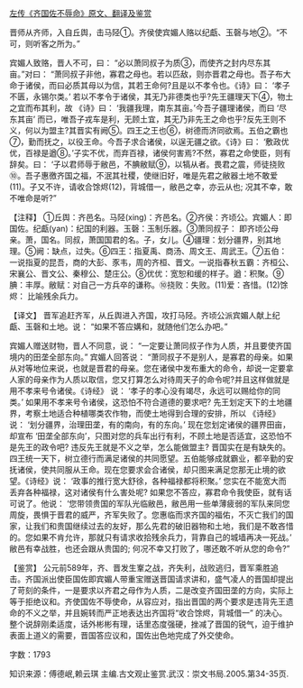 [左传《齐国佐不辱命》原文、翻译及鉴赏](https://www.vrrw.net/wx/13997.html)

晋师从齐师，入自丘舆，击马陉①。齐侯使宾媚人赂以纪甗、玉磬与地②。“不可，则听客之所为。”

宾媚人致赂，晋人不可，曰： “必以萧同叔子为质③，而使齐之封内尽东其亩。”对曰： “萧同叔子非他，寡君之母也。若以匹敌，则亦晋君之母也。吾子布大命于诸侯，而曰必质其母以为信，其若王命何?且是以不孝令也。《诗》曰： ‘孝子不匮，永锡尔类。’ 若以不孝令于诸侯，其无乃非德类也乎?先王疆理天下④，物土之宜而布其利，故 《诗》曰： ‘我疆我理，南东其亩。’今吾子疆理诸侯，而曰 ‘尽东其亩’ 而已，唯吾子戎车是利，无顾土宜，其无乃非先王之命也乎?反先王则不义，何以为盟主?其晋实有阙⑤。四王之王也⑥，树德而济同欲焉。五伯之霸也⑦，勤而抚之，以役王命。今吾子求合诸侯，以逞无疆之欲。《诗》曰： ‘敷政优优，百禄是遒⑧。’子实不优，而弃百禄，诸侯何害焉?不然，寡君之命使臣，则有辞矣。曰： ‘子以君师辱于敝邑，不腆敝赋⑨，以犒从者。畏君之震，师徒挠败⑩。吾子惠徼齐国之福，不泯其社稷，使继旧好，唯是先君之敝器土地不敢爱(11)。子又不许，请收合馀烬(12)，背城借一，敝邑之幸，亦云从也; 况其不幸，敢不唯命是听?”

【注释】 ①丘舆：齐邑名。马陉(xing)：齐邑名。②齐侯：齐顷公。宾媚人：即国佐。纪甗(yan)：纪国的利器。玉磬：玉制乐器。③萧同叔子： 即齐顷公母亲。萧，国名。同叔，萧国国君的名。子，女儿。④疆理：划分疆界，别其地理。⑤阙：缺点，过失。⑥四王：指夏禹、商汤、周文王、周武王。⑦五伯：一说指夏的昆吾，商的大彭、豕韦，周的齐桓、晋文。一说指春秋五霸：齐桓公、宋襄公、晋文公、秦穆公、楚庄公。⑧优优：宽恕和缓的样子。遒：积聚。⑨腆：丰厚。敝赋：对自己一方兵卒的谦称。⑩挠败：失败。(11)爱：吝惜。(12)馀烬： 比喻残余兵力。



【译文】 晋军追赶齐军，从丘舆进入齐国，攻打马陉。齐顷公派宾媚人献上纪甗、玉磬和土地。说： “如果不答应媾和，就随他们怎么办吧。”

宾媚人赠送财物，晋人不同意，说： “一定要让萧同叔子作为人质，并且要使齐国境内的田垄全部东向。” 宾媚人回答说： “萧同叔子不是别人，是寡君的母亲。如果从对等地位来说，也就是晋君的母亲。您在诸侯中发布重大的命令，却说一定要拿人家的母亲作为人质以取信，您又打算怎么对待周天子的命令呢?并且这样做就是用不孝来号令诸侯。《诗经》 说： ‘孝子的孝心没有竭尽，永远可以赐给你的同类。’ 如果用不孝来号令诸侯，这恐怕不符合道德的要求吧? 先王划定天下的土地疆界，考察土地适合种植哪类农作物，而使土地得到合理的安排，所以 《诗经》说： ‘划分疆界，治理田垄，有的南向，有的东向。’ 现在您划定诸侯的疆界田亩，却宣布 ‘田垄全部东向’，只图对您的兵车出行有利，不顾土地是否适宜，这恐怕不是先王的政令吧? 违反先王就是不义之举，怎么能做盟主? 晋国实在是有缺失的。四王统一天下，树立德行而满足诸侯的共同愿望。五伯能够成就霸业，都辛勤的安抚诸侯，使共同服从王命。现在您要求会合诸侯，却只图来满足您那无止境的欲望。《诗经》说： ‘政事的推行宽大舒徐，各种福禄都将积聚。’ 您实在不能宽大而丢弃各种福禄，这对诸侯有什么害处呢? 如果您不答应，寡君命令我使臣，就有话可说了。他说： ‘您带领贵国的军队光临敝邑，敝邑用一些单薄疲弱的军队来同您周旋，畏惧于晋君的威严，齐军失败了。您惠临而求齐国的福佑，不灭亡我们的国家，让我们和贵国继续过去的友好，那么先君的破旧器物和土地，我们是不敢吝惜的。您如果不肯允许，那就只有请求收拾残余兵力，背靠自己的城墙再决一死战。’ 敝邑有幸战胜，也还会跟从贵国的; 何况不幸又打败了，哪还敢不听从您的命令?”

【鉴赏】 公元前589年，齐、晋发生鞌之战，齐失利，战败逃归，晋军乘胜追击。齐国派出使臣国佐即宾媚人带重宝赠送晋国请求讲和，盛气凌人的晋国却提出了苛刻的条件，一是要求以齐君之母作为人质，二是改变齐国田垄的方向，实际上等于拒绝议和。齐使国佐不辱使命，从容应对，指出晋国的两个要求是违背先王遗命的不义之举，并且婉转而严正地表达出齐国将“收合馀烬，背城借一” 的决心。整个说辞刚柔适度，话外彬彬有理，话里态度强硬，挫减了晋国的锐气，迫于维护表面上道义的需要，晋国答应议和，国佐出色地完成了外交使命。

字数：1793

知识来源：傅德岷,赖云琪 主编.古文观止鉴赏.武汉：崇文书局.2005.第34-35页.

